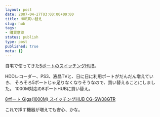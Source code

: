 ```yaml
---
layout: post
date: 2007-04-27T03:00:00+09:00
title: HUB買い替え
slug: hub
tags:
- 購買意欲
status: publish
type: post
published: true
meta: {}
---
```

自宅で使ってきた<a href="http://buffalo.jp/products/catalog/item/l/lsw10100-5p/index.html">5ポートのスイッチングHUB</a>。

HDDレコーダー、PS3、液晶TVと、日に日に利用ポートがだんだん増えていき、
そろそろ5ポートじゃ足りなくなりそうなので、買い替えることにしました。
1000M対応の8ポートHUBに買い替え。

<a href="http://www.amazon.co.jp/exec/obidos/ASIN/B000IB13XO/masawo-22/ref=nosim/" name="amazletlink" target="_blank">8ポート Giga(1000M) スイッチングHUB CG-SW08GTR</a>

これで挿す機器が増えても安心、かな。
